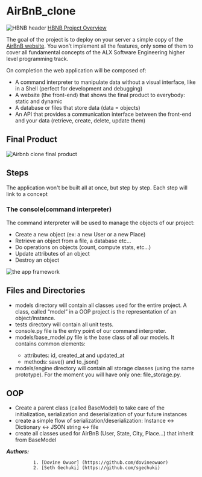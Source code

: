 <h1> AirBnB_clone</h1>
<img src="https://github.com/Sgechuki/readme_images/blob/main/header.png" alt="HBNB header">
<a href="https://youtu.be/E12Xc3H2xqo">HBNB Project Overview</a>
<p>The goal of the project is to deploy on your server a simple copy of the <a href="https://alx-intranet.hbtn.io/rltoken/m8g02HcD2ovrl_K-zulYBw">AirBnB website</a>.
You won’t implement all the features, only some of them to cover all fundamental concepts of the ALX Software Engineering higher level programming track.</p>
<p>On completion the web application will be composed of:</p>
  <ul>
    <li>A command interpreter to manipulate data without a visual interface, like in a Shell (perfect for development and debugging)</li>
    <li>A website (the front-end) that shows the final product to everybody: static and dynamic</li>
    <li>A database or files that store data (data = objects)</li>
    <li>An API that provides a communication interface between the front-end and your data (retrieve, create, delete, update them)</li>
  </ul>
<h2>Final Product</h2>
<img src="https://github.com/Sgechuki/readme_images/blob/main/l1.png" alt="Airbnb clone final product">
<h2>Steps</h2>
<p>The application won't be built all at once, but step by step.
Each step will link to a concept</p>
<h3>The console(command interpreter)</h3>
<p> The command interpreter will be used to manage the objects of our project:</p>
<ul>
  <li>Create a new object (ex: a new User or a new Place)</li>
  <li>Retrieve an object from a file, a database etc…</li>
  <li>Do operations on objects (count, compute stats, etc…)</li>
  <li>Update attributes of an object</li>
  <li>Destroy an object</li>
 </ul>
<img src="https://github.com/Sgechuki/readme_images/blob/main/model.png" alt="the app framework">
<h2>Files and Directories</h2>
<p>
  <ul>
      <li>models directory will contain all classes used for the entire project. A class, called “model” in a OOP
      project is the representation of an object/instance.</li>
      <li>tests directory will contain all unit tests.</li>
      <li>console.py file is the entry point of our command interpreter.</li>
      <li>models/base_model.py file is the base class of all our models. It contains common elements:</li>
      <ul>
        <li>attributes: id, created_at and updated_at</li>
        <li>methods: save() and to_json()</li>
      </ul>
      <li>models/engine directory will contain all storage classes (using the same prototype). For the moment you will have only one: file_storage.py.</li>
  </ul>
 </p>

<h2>OOP</h2>
<ul>
  <li>Create a parent class (called BaseModel) to take care of the initialization, serialization and deserialization of your future instances</li>
  <li>create a simple flow of serialization/deserialization: Instance <-> Dictionary <-> JSON string <-> file</li>
  <li>create all classes used for AirBnB (User, State, City, Place…) that inherit from BaseModel</li>
</ul

### ***Authors:***
              1. [Dovine Owuor] (https://github.com/dovineowuor)
              2. [Seth Gechuki] (https://github.com/sgechuki)
